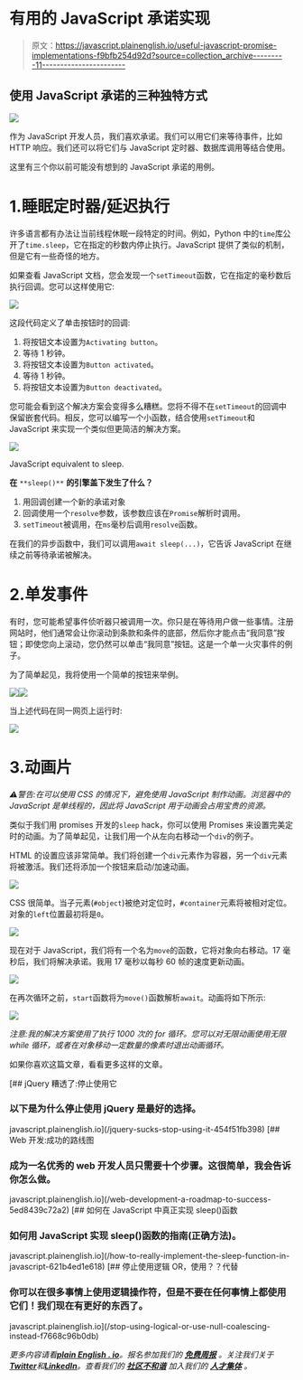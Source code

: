 # 有用的 JavaScript 承诺实现

> 原文：<https://javascript.plainenglish.io/useful-javascript-promise-implementations-f9bfb254d92d?source=collection_archive---------11----------------------->

## 使用 JavaScript 承诺的三种独特方式

![](img/093135cc4833b704174f1402f31cb273.png)

作为 JavaScript 开发人员，我们喜欢承诺。我们可以用它们来等待事件，比如 HTTP 响应。我们还可以将它们与 JavaScript 定时器、数据库调用等结合使用。

这里有三个你以前可能没有想到的 JavaScript 承诺的用例。

# 1.睡眠定时器/延迟执行

许多语言都有办法让当前线程休眠一段特定的时间。例如，Python 中的`time`库公开了`time.sleep`，它在指定的秒数内停止执行。JavaScript 提供了类似的机制，但是它有一些奇怪的地方。

如果查看 JavaScript 文档，您会发现一个`setTimeout`函数，它在指定的毫秒数后执行回调。您可以这样使用它:

![](img/8ebeba04c56a6d72664caf4bb96f61bb.png)

这段代码定义了单击按钮时的回调:

1.  将按钮文本设置为`Activating button`。
2.  等待 1 秒钟。
3.  将按钮文本设置为`Button activated`。
4.  等待 1 秒钟。
5.  将按钮文本设置为`Button deactivated`。

您可能会看到这个解决方案会变得多么糟糕。您将不得不在`setTimeout`的回调中保留嵌套代码。相反，您可以编写一个小函数，结合使用`setTimeout`和 JavaScript 来实现一个类似但更简洁的解决方案。

![](img/ce59135b38ab18cf7cd27cb7dd4f84b8.png)

JavaScript equivalent to sleep.

**在** `**sleep()**` **的引擎盖下发生了什么？**

1.  用回调创建一个新的承诺对象
2.  回调使用一个`resolve`参数，该参数应该在`Promise`解析时调用。
3.  `setTimeout`被调用，在`ms`毫秒后调用`resolve`函数。

在我们的异步函数中，我们可以调用`await sleep(...)`，它告诉 JavaScript 在继续之前等待承诺被解决。

# 2.单发事件

有时，您可能希望事件侦听器只被调用一次。你只是在等待用户做一些事情。注册网站时，他们通常会让你滚动到条款和条件的底部，然后你才能点击“我同意”按钮；即使您向上滚动，您仍然可以单击“我同意”按钮。这是一个单一火灾事件的例子。

为了简单起见，我将使用一个简单的按钮来举例。

![](img/16fd31f5fb6c1e08c6bcbfe5727639e6.png)![](img/bda26647d0616b95feeeb49592536426.png)

当上述代码在同一网页上运行时:

![](img/6a0352eab48bcd9d4d6844ffeddfab4a.png)

# 3.动画片

*⚠️警告:在可以使用 CSS 的情况下，避免使用 JavaScript 制作动画。浏览器中的 JavaScript 是单线程的，因此将 JavaScript 用于动画会占用宝贵的资源。*

类似于我们用 promises 开发的`sleep` hack，你可以使用 Promises 来设置完美定时的动画。为了简单起见，让我们用一个从左向右移动一个`div`的例子。

HTML 的设置应该非常简单。我们将创建一个`div`元素作为容器，另一个`div`元素将被激活。我们还将添加一个按钮来启动/加速动画。

![](img/a9d8d957dd786a71d43a67e74bdca588.png)

CSS 很简单。当子元素(`#object`)被绝对定位时，`#container`元素将被相对定位。对象的`left`位置最初将是`0`。

![](img/136610df96b78f0fff74d2317b435702.png)

现在对于 JavaScript，我们将有一个名为`move`的函数，它将对象向右移动。17 毫秒后，我们将解决承诺。我用 17 毫秒以每秒 60 帧的速度更新动画。

![](img/99b41d38a8ad782095e54c8d6eedd845.png)

在再次循环之前，`start`函数将为`move()`函数解析`await`。动画将如下所示:

![](img/9e8827b00a94fdc48ae37c2212a479a0.png)

*注意:我的解决方案使用了执行 1000 次的 for 循环。您可以对无限动画使用无限 while 循环，或者在对象移动一定数量的像素时退出动画循环。*

如果你喜欢这篇文章，看看更多这样的文章。

[](/jquery-sucks-stop-using-it-454f51fb398) [## jQuery 糟透了:停止使用它

### 以下是为什么停止使用 jQuery 是最好的选择。

javascript.plainenglish.io](/jquery-sucks-stop-using-it-454f51fb398) [](/web-development-a-roadmap-to-success-5ed8439c72a2) [## Web 开发:成功的路线图

### 成为一名优秀的 web 开发人员只需要十个步骤。这很简单，我会告诉你怎么做。

javascript.plainenglish.io](/web-development-a-roadmap-to-success-5ed8439c72a2) [](/how-to-really-implement-the-sleep-function-in-javascript-621b4ed1e618) [## 如何在 JavaScript 中真正实现 sleep()函数

### 如何用 JavaScript 实现 sleep()函数的指南(正确方法)。

javascript.plainenglish.io](/how-to-really-implement-the-sleep-function-in-javascript-621b4ed1e618) [](/stop-using-logical-or-use-null-coalescing-instead-f7668c96b0db) [## 停止使用逻辑 OR，使用？？代替

### 你可以在很多事情上使用逻辑操作符，但是不要在任何事情上都使用它们！我们现在有更好的东西了。

javascript.plainenglish.io](/stop-using-logical-or-use-null-coalescing-instead-f7668c96b0db) 

*更多内容请看*[***plain English . io***](https://plainenglish.io/)*。报名参加我们的* [***免费周报***](http://newsletter.plainenglish.io/) *。关注我们关于*[***Twitter***](https://twitter.com/inPlainEngHQ)*和*[***LinkedIn***](https://www.linkedin.com/company/inplainenglish/)*。查看我们的* [***社区不和谐***](https://discord.gg/GtDtUAvyhW) *加入我们的* [***人才集体***](https://inplainenglish.pallet.com/talent/welcome) *。*